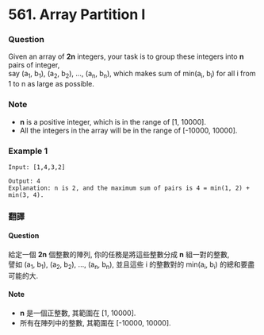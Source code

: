 # 561. Array Partition I

### Question 
Given an array of **2n** integers, your task is to group these integers into **n** pairs of integer,  
say (a<sub>1</sub>, b<sub>1</sub>), (a<sub>2</sub>, b<sub>2</sub>), ..., (a<sub>n</sub>, b<sub>n</sub>), which makes sum of min(a<sub>i</sub>, b<sub>i</sub>) for all i from 1 to n as large as possible.


### Note  
 - **n** is a positive integer, which is in the range of [1, 10000].
 - All the integers in the array will be in the range of [-10000, 10000].  

### Example 1
```
Input: [1,4,3,2]

Output: 4
Explanation: n is 2, and the maximum sum of pairs is 4 = min(1, 2) + min(3, 4).
```

  
### 翻譯
#### Question
給定一個 **2n** 個整數的陣列, 你的任務是將這些整數分成 **n** 組一對的整數,  
譬如 (a<sub>1</sub>, b<sub>1</sub>), (a<sub>2</sub>, b<sub>2</sub>), ..., (a<sub>n</sub>, b<sub>n</sub>), 並且這些 i 的整數對的 min(a<sub>i</sub>, b<sub>i</sub>) 的總和要盡可能的大.

#### Note 
 - **n** 是一個正整數, 其範圍在 [1, 10000].
 - 所有在陣列中的整數, 其範圍在 [-10000, 10000].
